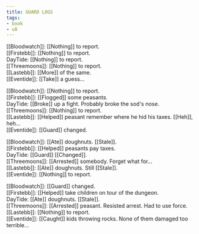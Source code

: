 ```yaml
---
title: GUARD LOGS
tags:
- book
- u8
---
```


  
[[Bloodwatch]]: [[Nothing]] to report.  
[[Firstebb]]: [[Nothing]] to report.  
DayTide: [[Nothing]] to report.  
[[Threemoons]]: [[Nothing]] to report.  
[[Lastebb]]: [[More]] of the same.  
[[Eventide]]: [[Take]] a guess...  
  
[[Bloodwatch]]: [[Nothing]] to report.  
[[Firstebb]]: [[Flogged]] some peasants.  
DayTide: [[Broke]] up a fight. Probably broke the sod's nose.  
[[Threemoons]]: [[Nothing]] to report.  
[[Lastebb]]: [[Helped]] peasant remember where he hid his taxes. [[Heh]], heh...  
[[Eventide]]: [[Guard]] changed.  
  
[[Bloodwatch]]: [[Ate]] doughnuts. [[Stale]].  
[[Firstebb]]: [[Helped]] peasants pay taxes.  
DayTide: [[Guard]] [[Changed]].  
[[Threemoons]]: [[Arrested]] somebody. Forget what for...  
[[Lastebb]]: [[Ate]] doughnuts. Still [[Stale]].  
[[Eventide]]: [[Nothing]] to report.  
  
[[Bloodwatch]]: [[Guard]] changed.  
[[Firstebb]]: [[Helped]] take children on tour of the dungeon.  
DayTide: [[Ate]] doughnuts. [[Stale]].  
[[Threemoons]]: [[Arrested]] peasant. Resisted arrest. Had to use force.  
[[Lastebb]]: [[Nothing]] to report.  
[[Eventide]]: [[Caught]] kids throwing rocks. None of them damaged too terrible...